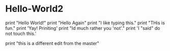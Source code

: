 # Hello-World2
print "Hello World!"
print "Hello Again"
print "I like typing this."
print "THis is fun."
print 'Yay! Priniting'
print "Id much rather you 'not'."
print 'I "said" do not touch this.'

print "this is a different edit from the master"
